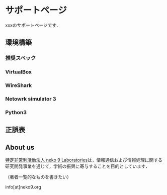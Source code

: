 # サポートページ

xxxのサポートページです．

## 環境構築

### 推奨スペック

### VirtualBox

### WireShark

### Netowrk simulator 3 

### Python3

## 正誤表

## About us

[特定非営利活動法人 neko 9 Laboratories](https://www.neko9.org/)は，情報通信および情報処理に関する研究開発事業を通じて，学術の振興に寄与することを目的としています．

（著者一覧的なものを書きたい）

info[at]neko9.org
